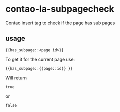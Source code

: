 # contao-la-subpagecheck
Contao insert tag to check if the page has sub pages

## usage
```
{{has_subpage::<page id>}}
```
To get it for the current page use:
```
{{has_subpage::{{page::id}} }}
```

Will return
```
true
```
or
```
false
```

